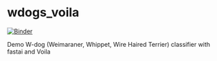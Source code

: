 # wdogs_voila

[![Binder](https://mybinder.org/badge_logo.svg)](https://mybinder.org/v2/gh/shuane/wdogs/develop?urlpath=%2Fvoila%2Frender%2Fwdogs_classifier.ipynb)

Demo W-dog (Weimaraner, Whippet, Wire Haired Terrier) classifier with fastai and Voila
